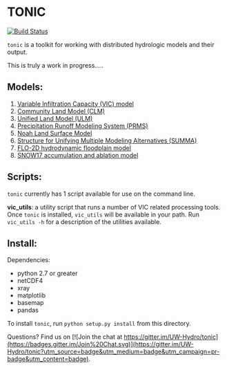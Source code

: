 TONIC
=====

[![Build Status](https://travis-ci.org/UW-Hydro/tonic.svg?branch=develop)](https://travis-ci.org/UW-Hydro/tonic)

`tonic` is a toolkit for working with distributed hydrologic models and their output.

This is truly a work in progress.....

## Models:
1. [Variable Infiltration Capacity (VIC) model](https://github.com/UW-Hydro/VIC)
1. [Community Land Model (CLM)](http://www.cgd.ucar.edu/tss/clm/)
1. [Unified Land Model (ULM)](https://github.com/UW-Hydro/ULM)
1. [Precipitation Runoff Modeling System (PRMS)](http://wwwbrr.cr.usgs.gov/projects/SW_MoWS/PRMS.html)
1. [Noah Land Surface Model](http://www.ral.ucar.edu/research/land/technology/lsm.php)
1. [Structure for Unifying Multiple Modeling Alternatives (SUMMA)](http://www.ral.ucar.edu/projects/summa/)
1. [FLO-2D hydrodynamic floodplain model](http://www.flo-2d.com/)
1. [SNOW17 accumulation and ablation model](http://www.nws.noaa.gov/oh/hrl/nwsrfs/users_manual/part2/_pdf/22snow17.pdf)

## Scripts:
`tonic` currently has 1 script available for use on the command line.

**vic_utils**: a utility script that runs a number of VIC related processing tools. Once `tonic` is installed, `vic_utils` will be available in your path. Run `vic_utils -h` for a description of the utilities available.

## Install:
Dependencies:
- python 2.7 or greater
- netCDF4
- xray
- matplotlib
- basemap
- pandas

To install `tonic`, run `python setup.py install` from this directory.

Questions? Find us on [![Join the chat at https://gitter.im/UW-Hydro/tonic](https://badges.gitter.im/Join%20Chat.svg)](https://gitter.im/UW-Hydro/tonic?utm_source=badge&utm_medium=badge&utm_campaign=pr-badge&utm_content=badge).
